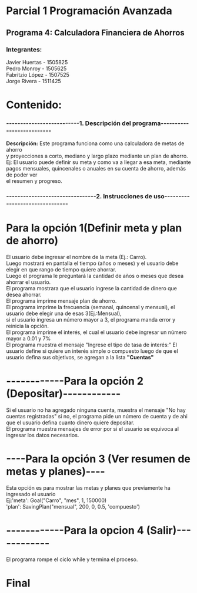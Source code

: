# Parcial 1 Programación Avanzada
## Programa 4: Calculadora Financiera de Ahorros
### Integrantes:
Javier Huertas - 1505825\
Pedro Monroy - 1505625\
Fabritzio López - 1507525\
Jorge Rivera - 1511425
# **Contenido:**
### --------------------------1. Descripción del programa--------------------------
**Descripción:**
Este programa funciona como una calculadora de metas de ahorro\
y proyecciones a corto, mediano y largo plazo mediante un plan de ahorro.\
Ej: El usuario puede definir su meta y como va a llegar a esa meta, mediante\
pagos mensuales, quincenales o anuales en su cuenta de ahorro, además de poder ver\
el resumen y progreso.
### --------------------------------2. Instrucciones de uso-------------------------------
# Para la opción 1(Definir meta y plan de ahorro)
El usuario debe ingresar el nombre de la meta (Ej.: Carro).\
Luego mostrará en pantalla el tiempo (años o meses) y el usuario debe elegir en que rango de tiempo quiere ahorrar.\
Luego el programa le preguntará la cantidad de años o meses que desea ahorrar el usuario.\
El programa mostrara que el usuario ingrese la cantidad de dinero que desea ahorrar.\
El programa imprime mensaje plan de ahorro.\
El programa imprime la frecuencia (semanal, quincenal y mensual), el usuario debe elegir una de esas 3(Ej.:Mensual),\
si el usuario ingresa un número mayor a 3, el programa manda error y reinicia la opción.\
El programa imprime el interés, el cual el usuario debe ingresar un número mayor a 0.01 y 7%\
El programa muestra el mensaje "Ingrese el tipo de tasa de interés:"
El usuario define si quiere un interés simple o compuesto
luego de que el usuario defina sus objetivos, se agregan a la lista **"Cuentas"**

# ------------Para la opción 2 (Depositar)------------
Si el usuario no ha agregado ninguna cuenta, muestra el mensaje "No hay cuentas registradas"
si no, el programa pide un número de cuenta y de ahi que el usuario defina cuanto dinero quiere depositar.\
El programa muestra mensajes de error por si el usuario se equivoca al ingresar los datos necesarios.

# ----Para la opción 3 (Ver resumen de metas y planes)----
Esta opción es para mostrar las metas y planes que previamente ha ingresado el usuario\
Ej:'meta': Goal("Carro", "mes", 1, 150000)\
'plan': SavingPlan("mensual", 200, 0, 0.5, 'compuesto')

# ------------Para la opcion 4 (Salir)------------
El programa rompe el ciclo while y termina el proceso.


# Final